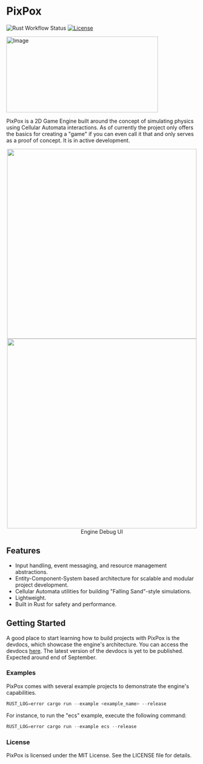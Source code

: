 # PixPox

![Rust Workflow Status](https://img.shields.io/github/actions/workflow/status/martinteoharov/PixPox/.github/workflows/rust.yml?branch=main&label=Rust&logo=github&style=flat-square)
[![License](https://img.shields.io/badge/license-MIT-blue.svg)](https://opensource.org/licenses/MIT)

<img src="https://user-images.githubusercontent.com/43793073/234361085-053432ef-b9fe-4581-9795-4ddba162bf0c.png" alt="Image" width="400" height="200">

PixPox is a 2D Game Engine built around the concept of simulating physics using Cellular Automata interactions. As of currently the project only offers the basics for creating a "game" if you can even call it that and only serves as a proof of concept. It is in active development.

<p align="center">
  <img src="https://github.com/martinteoharov/PixPox/assets/43793073/8eab95de-e830-40bf-8ea3-a9233a236807" width="500">
  <img src="https://github.com/martinteoharov/PixPox/assets/43793073/2dbf8cc4-7bb7-42a4-93cb-cab42ad7d252" width="500">
  Engine Debug UI
</p>

## Features
- Input handling, event messaging, and resource management abstractions.
- Entity-Component-System based architecture for scalable and modular project development.
- Cellular Automata utilities for building "Falling Sand"-style simulations.
- Lightweight.
- Built in Rust for safety and performance.

## Getting Started
A good place to start learning how to build projects with PixPox is the devdocs, which showcase the engine's architecture. You can access the devdocs [here](https://martinteoharov.github.io/pixpox-dev-docs/). The latest version of the devdocs is yet to be published. Expected around end of September.

### Examples
PixPox comes with several example projects to demonstrate the engine's capabilities.
```rust
RUST_LOG=error cargo run --example <example_name> --release
```

For instance, to run the "ecs" example, execute the following command:
```rust
RUST_LOG=error cargo run --example ecs --release
```

### License
PixPox is licensed under the MIT License. See the LICENSE file for details.
